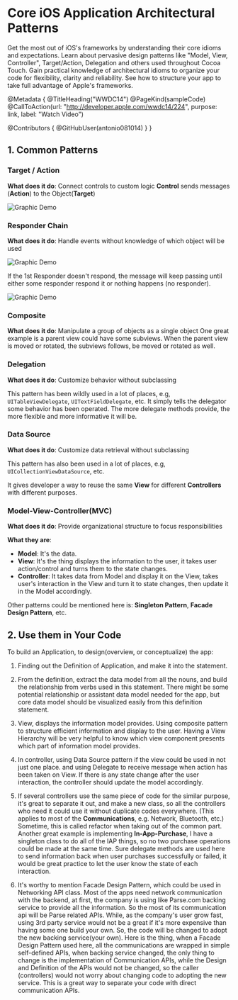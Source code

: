 # Core iOS Application Architectural Patterns

Get the most out of iOS's frameworks by understanding their core idioms and expectations. Learn about pervasive design patterns like "Model, View, Controller", Target/Action, Delegation and others used throughout Cocoa Touch. Gain practical knowledge of architectural idioms to organize your code for flexibility, clarity and reliability. See how to structure your app to take full advantage of Apple's frameworks.

@Metadata {
   @TitleHeading("WWDC14")
   @PageKind(sampleCode)
   @CallToAction(url: "http://developer.apple.com/wwdc14/224", purpose: link, label: "Watch Video")

   @Contributors {
      @GitHubUser(antonio081014)
   }
}



## 1. Common Patterns

### Target / Action

**What does it do**: Connect controls to custom logic
**Control** sends messages (**Action**) to the Object(**Target**)

![Graphic Demo][p1Image]

### Responder Chain

**What does it do**: Handle events without knowledge of which object will be used

![Graphic Demo][p2Image]

If the 1st Responder doesn't respond, the message will keep passing until either some responder respond it or nothing happens (no responder).

![Graphic Demo][p3Image]

### Composite

**What does it do**: Manipulate a group of objects as a single object
One great example is a parent view could have some subviews. When the parent view is moved or rotated, the subviews follows, be moved or rotated as well.

### Delegation

**What does it do**: Customize behavior without subclassing

This pattern has been wildly used in a lot of places, e.g, `UITableViewDelegate`, `UITextFieldDelegate`, etc.
It simply tells the delegator some behavior has been operated. The more delegate methods provide, the more flexible and more informative it will be.

### Data Source

**What does it do**: Customize data retrieval without subclassing

This pattern has also been used in a lot of places, e.g, `UICollectionViewDataSource`, etc.

It gives developer a way to reuse the same **View** for different **Controllers** with different purposes.

### Model-View-Controller(MVC)

**What does it do**: Provide organizational structure to focus responsibilities

**What they are**:

- **Model**: It's the data.
- **View**: It's the thing displays the information to the user, it takes user action/control and turns them to the state changes.
- **Controller**: It takes data from Model and display it on the View, takes user's interaction in the View and turn it to state changes, then update it in the Model accordingly.

Other patterns could be mentioned here is: **Singleton Pattern**, **Facade Design Pattern**, etc.

## 2. Use them in Your Code

To build an Application, to design(overview, or conceptualize) the app:

1. Finding out the Definition of Application, and make it into the statement.

2. From the definition, extract the data model from all the nouns, and build the relationship from verbs used in this statement. There might be some potential relationship or assistant data model needed for the app, but core data model should be visualized easily from this definition statement.

3. View, displays the information model provides. Using composite pattern to structure efficient information and display to the user. Having a View Hierarchy will be very helpful to know which view component presents which part of information model provides.

4. In controller, using Data Source pattern if the view could be used in not just one place. and using Delegate to receive message when action has been taken on View. If there is any state change after the user interaction, the controller should update the model accordingly.

5. If several controllers use the same piece of code for the similar purpose, it's great to separate it out, and make a new class, so all the controllers who need it could use it without duplicate codes everywhere. (This applies to most of the **Communications**, e.g. Network, Bluetooth, etc.) Sometime, this is called refactor when taking out of the common part. Another great example is implementing **In-App-Purchase**, I have a singleton class to do all of the IAP things, so no two purchase operations could be made at the same time. Sure delegate methods are used here to send information back when user purchases successfully or failed, it would be great practice to let the user know the state of each interaction.

6. It's worthy to mention Facade Design Pattern, which could be used in Networking API class. Most of the apps need network communication with the backend, at first, the company is using like Parse.com backing service to provide all the information. So the most of its communication api will be Parse related APIs. While, as the company's user grow fast, using 3rd party service would not be a great if it's more expensive than having some one build your own. So, the code will be changed to adopt the new backing service(your own). Here is the thing, when a Facade Design Pattern used here, all the communications are wrapped in simple self-defined APIs, when backing service changed, the only thing to change is the implementation of Communication APIs, while the Design and Definition of the APIs would not be changed, so the caller (controllers) would not worry about changing code to adopting the new service. This is a great way to separate your code with direct communication APIs.

[p1Image]: WWDC14-224-p1
[p2Image]: WWDC14-224-p2
[p3Image]: WWDC14-224-p3